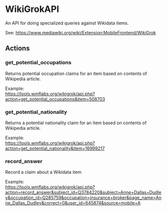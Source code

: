 WikiGrokAPI
===========

An API for doing specialized queries against Wikidata items.

See: https://www.mediawiki.org/wiki/Extension:MobileFrontend/WikiGrok

## Actions
### get_potential_occupations
Returns potential occupation claims for an item based on contents of Wikipedia article.

Example:<br/>
https://tools.wmflabs.org/wikigrok/api.php?action=get_potential_occupations&item=508703

### get_potential_nationality
Returns a potential nationality claim for an item based on contents of Wikipedia article.

Example:<br/>
https://tools.wmflabs.org/wikigrok/api.php?action=get_potential_nationality&item=16999217

### record_answer
Record a claim about a Wikidata item

Example:<br/>
https://tools.wmflabs.org/wikigrok/api.php?action=record_answer&subject_id=Q3784220&subject=Anne+Dallas+Dudley&occupation_id=Q285759&occupation=insurance+broker&page_name=Anne_Dallas_Dudley&correct=0&user_id=645874&source=mobile+A